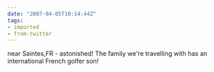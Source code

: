 ```yaml
---
date: "2007-04-05T10:14:44Z"
tags:
- imported
- from-twitter
---
```

near Saintes,FR - astonished\! The family we're travelling with has an international French golfer son\!
